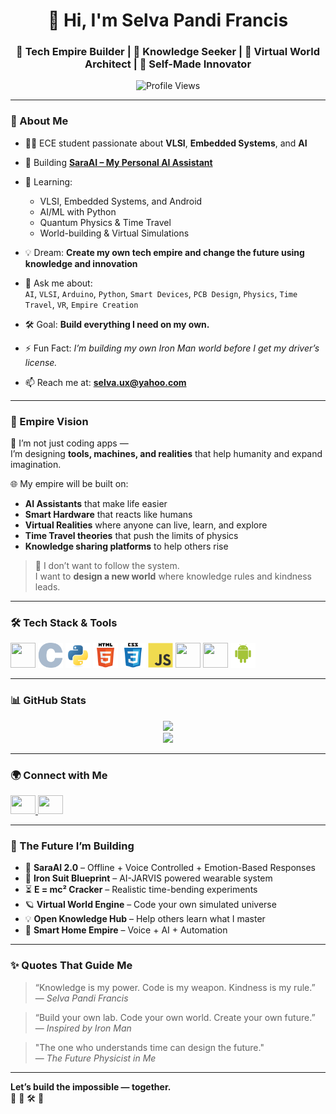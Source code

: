 <h1 align="center">🚀 Hi, I'm Selva Pandi Francis</h1>
<h3 align="center">👑 Tech Empire Builder | 🧠 Knowledge Seeker | 🌌 Virtual World Architect | 🔧 Self-Made Innovator</h3>

<p align="center">
  <img src="https://komarev.com/ghpvc/?username=selvaux&label=Profile%20views&color=0e75b6&style=flat" alt="Profile Views" />
</p>

---

### 🧠 About Me

- 👨‍🎓 ECE student passionate about **VLSI**, **Embedded Systems**, and **AI**
- 🔭 Building [**SaraAI – My Personal AI Assistant**](https://github.com/SelvaUx/SaraAI)
- 🌱 Learning:  
  - VLSI, Embedded Systems, and Android  
  - AI/ML with Python  
  - Quantum Physics & Time Travel  
  - World-building & Virtual Simulations

- 💡 Dream: **Create my own tech empire and change the future using knowledge and innovation**
- 💬 Ask me about:  
  `AI`, `VLSI`, `Arduino`, `Python`, `Smart Devices`, `PCB Design`, `Physics`, `Time Travel`, `VR`, `Empire Creation`
- 🛠 Goal: **Build everything I need on my own.**
- ⚡ Fun Fact: *I’m building my own Iron Man world before I get my driver’s license.*

- 📫 Reach me at: **selva.ux@yahoo.com**

---

### 👑 Empire Vision

🚩 I’m not just coding apps —  
I’m designing **tools, machines, and realities** that help humanity and expand imagination.

🌐 My empire will be built on:
- **AI Assistants** that make life easier  
- **Smart Hardware** that reacts like humans  
- **Virtual Realities** where anyone can live, learn, and explore  
- **Time Travel theories** that push the limits of physics  
- **Knowledge sharing platforms** to help others rise  

> 📣 I don’t want to follow the system.  
> I want to **design a new world** where knowledge rules and kindness leads.

---

### 🛠️ Tech Stack & Tools

<p align="left">
  <img src="https://cdn.worldvectorlogo.com/logos/arduino-1.svg" width="40" height="40"/>
  <img src="https://raw.githubusercontent.com/devicons/devicon/master/icons/c/c-original.svg" width="40" height="40"/>
  <img src="https://raw.githubusercontent.com/devicons/devicon/master/icons/python/python-original.svg" width="40" height="40"/>
  <img src="https://raw.githubusercontent.com/devicons/devicon/master/icons/html5/html5-original-wordmark.svg" width="40" height="40"/>
  <img src="https://raw.githubusercontent.com/devicons/devicon/master/icons/css3/css3-original-wordmark.svg" width="40" height="40"/>
  <img src="https://raw.githubusercontent.com/devicons/devicon/master/icons/javascript/javascript-original.svg" width="40" height="40"/>
  <img src="https://www.vectorlogo.zone/logos/git-scm/git-scm-icon.svg" width="40" height="40"/>
  <img src="https://www.vectorlogo.zone/logos/kotlinlang/kotlinlang-icon.svg" width="40" height="40"/>
  <img src="https://raw.githubusercontent.com/devicons/devicon/master/icons/android/android-original-wordmark.svg" width="40" height="40"/>
</p>

---

### 📊 GitHub Stats

<p align="center">
  <img src="https://github-readme-stats.vercel.app/api?username=selvaux&show_icons=true&theme=tokyonight" />
  <br />
  <img src="https://github-readme-stats.vercel.app/api/top-langs/?username=selvaux&layout=compact&theme=tokyonight" />
</p>

---

### 🌍 Connect with Me

<p align="left">
  <a href="https://linkedin.com/in/selvaux" target="_blank">
    <img src="https://raw.githubusercontent.com/rahuldkjain/github-profile-readme-generator/master/src/images/icons/Social/linked-in-alt.svg" height="30" width="40" />
  </a>
  <a href="https://instagram.com/selva.ux" target="_blank">
    <img src="https://raw.githubusercontent.com/rahuldkjain/github-profile-readme-generator/master/src/images/icons/Social/instagram.svg" height="30" width="40" />
  </a>
</p>

---

### 🔮 The Future I’m Building

- 🧠 **SaraAI 2.0** – Offline + Voice Controlled + Emotion-Based Responses  
- 🦾 **Iron Suit Blueprint** – AI-JARVIS powered wearable system  
- ⏳ **E = mc² Cracker** – Realistic time-bending experiments  
- 🪐 **Virtual World Engine** – Code your own simulated universe  
- 💡 **Open Knowledge Hub** – Help others learn what I master  
- 🤖 **Smart Home Empire** – Voice + AI + Automation  

---

### ✨ Quotes That Guide Me

> “Knowledge is my power. Code is my weapon. Kindness is my rule.”  
> — *Selva Pandi Francis*

> “Build your own lab. Code your own world. Create your own future.”  
> — *Inspired by Iron Man*

> "The one who understands time can design the future."  
> — *The Future Physicist in Me*

---

**Let’s build the impossible — together.**  
👾 🧬 🛠️ 🚀

